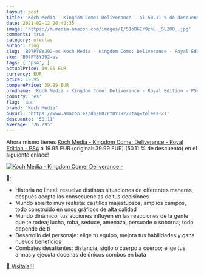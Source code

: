 ```yaml
---
layout: post
title: 'Koch Media - Kingdom Come: Deliverance - al 50.11 % de descuento'
date: 2021-02-12 20:42:35
image: 'https://m.media-amazon.com/images/I/51oBGEr9znL._SL200_.jpg'
comments: true
category: ofertas
author: ring
slug: 'B07PY8YJ92-es Koch Media - Kingdom Come: Deliverance - Royal Edition - PS4'
sku: 'B07PY8YJ92-es'
tags: [ 'ps4', ]
actualPrice: 19.95 EUR
currency: EUR
price: 19.95
comparePrice: 39.99 EUR
prodname: 'Koch Media - Kingdom Come: Deliverance - Royal Edition - PS4'
country: 'es'
flag: '🇪🇸'
brand: 'Koch Media'
buyurl: 'https://www.amazon.es/dp/B07PY8YJ92/?tag=tolees-21'
descuento: '50.11'
average: '26.295'
---
```


Ahora mismo tienes [Koch Media - Kingdom Come: Deliverance - Royal Edition - PS4](https://www.amazon.es/dp/B07PY8YJ92/?tag=tolees-21) a 19.95 EUR (original: 39.99 EUR) (50.11 %  de descuento) en el siguiente enlace!

[![Koch Media - Kingdom Come: Deliverance -](https://m.media-amazon.com/images/I/51oBGEr9znL._SL200_.jpg)](https://www.amazon.es/dp/B07PY8YJ92/?tag=tolees-21)

🔎:

- Historia no lineal: resuelve distintas situaciones de diferentes maneras, después acepta las consecuencias de tus decisiones
- Mundo abierto muy realista: castillos majestuosos, amplios campos, todo construido en unos gráficos de alta calidad
- Mundo dinámico: tus acciones influyen en las reacciones de la gente que te rodea; lucha, roba, seduce, amenaza, persuade o soborna; todo depende de ti
- Desarrollo del personaje: elige tu equipo, mejora tus habilidades y gana nuevos beneficios
- Combates desafiantes: distancia, sigilo o cuerpo a cuerpo; elige tus armas y ejecuta docenas de únicos combos en bata

[🛒 Visítala!!!](https://www.amazon.es/dp/B07PY8YJ92/?tag=tolees-21)
